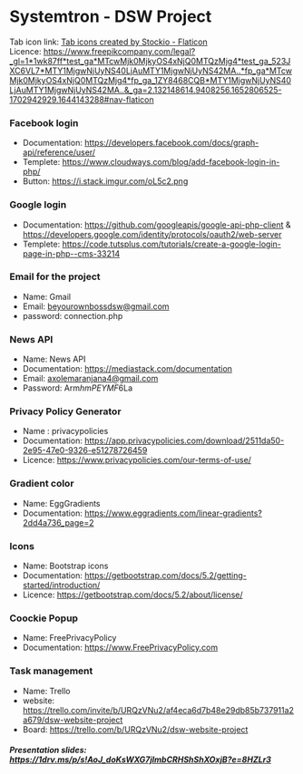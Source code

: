 # Systemtron - DSW Project

Tab icon link: <a href="https://www.flaticon.com/free-icons/tab" title="tab icons">Tab icons created by Stockio - Flaticon</a><br>
Licence: https://www.freepikcompany.com/legal?_gl=1*1wk87ff*test_ga*MTcwMjk0MjkyOS4xNjQ0MTQzMjg4*test_ga_523JXC6VL7*MTY1MjgwNjUyNS40LjAuMTY1MjgwNjUyNS42MA..*fp_ga*MTcwMjk0MjkyOS4xNjQ0MTQzMjg4*fp_ga_1ZY8468CQB*MTY1MjgwNjUyNS40LjAuMTY1MjgwNjUyNS42MA..&_ga=2.132148614.9408256.1652806525-1702942929.1644143288#nav-flaticon

### Facebook login
- Documentation: https://developers.facebook.com/docs/graph-api/reference/user/
- Templete: https://www.cloudways.com/blog/add-facebook-login-in-php/
- Button: https://i.stack.imgur.com/oL5c2.png

### Google login
- Documentation: https://github.com/googleapis/google-api-php-client 
                & https://developers.google.com/identity/protocols/oauth2/web-server
- Templete: https://code.tutsplus.com/tutorials/create-a-google-login-page-in-php--cms-33214


### Email for the project
- Name: Gmail 
- Email: beyourownbossdsw@gmail.com
- password: connection.php

### News API
- Name: News API
- Documentation: https://mediastack.com/documentation
- Email: axolemaranjana4@gmail.com
- Password: Arm$hmPEYMF6$La

### Privacy Policy Generator
- Name : privacypolicies
- Documentation: https://app.privacypolicies.com/download/2511da50-2e95-47e0-9326-e51278726459
- Licence: https://www.privacypolicies.com/our-terms-of-use/

### Gradient color
- Name: EggGradients
- Documentation: https://www.eggradients.com/linear-gradients?2dd4a736_page=2

### Icons
- Name: Bootstrap icons
- Documentation: https://getbootstrap.com/docs/5.2/getting-started/introduction/
- Licence: https://getbootstrap.com/docs/5.2/about/license/

### Coockie Popup
- Name: FreePrivacyPolicy
- Documentation: https://www.FreePrivacyPolicy.com

### Task management
- Name: Trello
- website: https://trello.com/invite/b/URQzVNu2/af4eca6d7b48e29db85b737911a2a679/dsw-website-project
- Board: https://trello.com/b/URQzVNu2/dsw-website-project

##### Presentation slides: https://1drv.ms/p/s!AoJ_doKsWXG7jlmbCRHShShXOxjB?e=8HZLr3
